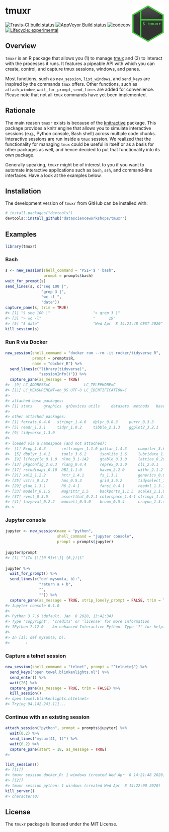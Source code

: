 
<!-- README.md is generated from README.Rmd. Please edit that file -->

# tmuxr <img src="man/figures/logo.png" align="right" width="100px" />

[![Travis-CI build
status](https://travis-ci.org/datascienceworkshops/tmuxr.svg?branch=master)](https://travis-ci.org/datascienceworkshops/tmuxr)
[![AppVeyor Build
status](https://ci.appveyor.com/api/projects/status/jw0bf2mt65q556ec/branch/master?svg=true)](https://ci.appveyor.com/project/jeroenjanssens/tmuxr/branch/master)
[![codecov](https://codecov.io/gh/datascienceworkshops/tmuxr/branch/master/graph/badge.svg)](https://codecov.io/gh/datascienceworkshops/tmuxr)
[![Lifecycle:
experimental](https://img.shields.io/badge/lifecycle-experimental-orange.svg)](https://www.tidyverse.org/lifecycle/#experimental)

## Overview

`tmuxr` is an R package that allows you (1) to manage
[tmux](https://github.com/tmux/tmux/wiki) and (2) to interact with the
processes it runs. It features a pipeable API with which you can create,
control, and capture tmux sessions, windows, and panes.

Most functions, such as `new_session`, `list_windows`, and `send_keys`
are inspired by the commands `tmux` offers. Other functions, such as
`attach_window`, `wait_for_prompt`, `send_lines` are added for
convenience. Please note that not all `tmux` commands have yet been
implemented.

## Rationale

The main reason `tmuxr` exists is because of the
[knitractive](https://datascienceworkshops.github.io/knitractive/)
package. This package provides a knitr engine that allows you to
simulate interactive sessions (e.g., Python console, Bash shell) across
multiple code chunks. Interactive sessions are run inside a `tmux`
session. We realized that the functionality for managing `tmux` could be
useful in itself or as a basis for other packages as well, and hence
decided to put that functionality into its own package.

Generally speaking, `tmuxr` might be of interest to you if you want to
automate interactive applications such as `bash`, `ssh`, and
command-line interfaces. Have a look at the examples below.

## Installation

The development version of `tmuxr` from GitHub can be installed with:

``` r
# install.packages("devtools")
devtools::install_github("datascienceworkshops/tmuxr")
```

## Examples

``` r
library(tmuxr)
```

### Bash

``` r
s <- new_session(shell_command = "PS1='$ ' bash",
                 prompt = prompts$bash)
wait_for_prompt(s)
send_lines(s, c("seq 100 |",
                "grep 3 |",
                "wc -l ",
                "date"))
capture_pane(s, trim = TRUE)
#> [1] "$ seq 100 |"                   "> grep 3 |"                   
#> [3] "> wc -l"                       "      19"                     
#> [5] "$ date"                        "Wed Apr  8 14:21:48 CEST 2020"
kill_session(s)
```

<!-- #### Full screen capture -->

<!-- ```{r} -->

<!-- new_session() %>% -->

<!--   send_keys("htop") %>% -->

<!--   send_enter() %>% -->

<!--   wait(2) %>% -->

<!--   capture_pane(as_message = TRUE) %>% -->

<!--   send_keys("q") -->

<!-- ``` -->

### Run R via Docker

``` r
new_session(shell_command = "docker run --rm -it rocker/tidyverse R",
            prompt = prompts$R,
            name = "docker_R") %>%
  send_lines(c("library(tidyverse)",
               "sessionInfo()")) %>%
  capture_pane(as_message = TRUE)
#>  [9] LC_ADDRESS=C               LC_TELEPHONE=C
#> [11] LC_MEASUREMENT=en_US.UTF-8 LC_IDENTIFICATION=C
#> 
#> attached base packages:
#> [1] stats     graphics  grDevices utils     datasets  methods   base
#> 
#> other attached packages:
#> [1] forcats_0.4.0   stringr_1.4.0   dplyr_0.8.3     purrr_0.3.3
#> [5] readr_1.3.1     tidyr_1.0.2     tibble_2.1.3    ggplot2_3.2.1
#> [9] tidyverse_1.3.0
#> 
#> loaded via a namespace (and not attached):
#>  [1] Rcpp_1.0.3       cellranger_1.1.0 pillar_1.4.3     compiler_3.6.2
#>  [5] dbplyr_1.4.2     tools_3.6.2      jsonlite_1.6     lubridate_1.7.4
#>  [9] lifecycle_0.1.0  nlme_3.1-142     gtable_0.3.0     lattice_0.20-38
#> [13] pkgconfig_2.0.3  rlang_0.4.4      reprex_0.3.0     cli_2.0.1
#> [17] rstudioapi_0.10  DBI_1.1.0        haven_2.2.0      withr_2.1.2
#> [21] xml2_1.2.2       httr_1.4.1       fs_1.3.1         generics_0.0.2
#> [25] vctrs_0.2.2      hms_0.5.3        grid_3.6.2       tidyselect_1.0.0
#> [29] glue_1.3.1       R6_2.4.1         fansi_0.4.1      readxl_1.3.1
#> [33] modelr_0.1.5     magrittr_1.5     backports_1.1.5  scales_1.1.0
#> [37] rvest_0.3.5      assertthat_0.2.1 colorspace_1.4-1 stringi_1.4.5
#> [41] lazyeval_0.2.2   munsell_0.5.0    broom_0.5.4      crayon_1.3.4
#> >
```

### Jupyter console

``` r
jupyter <- new_session(name = "python",
                       shell_command = "jupyter console",
                       prompt = prompts$jupyter)

jupyter$prompt
#> [1] "^(In \\[[0-9]+\\]| {6,})|$"

jupyter %>%
  wait_for_prompt() %>%
  send_lines(c("def mysum(a, b):",
               "return a + b",
               "",
               "")) %>%
  capture_pane(as_message = TRUE, strip_lonely_prompt = FALSE, trim = TRUE)
#> Jupyter console 6.1.0
#> 
#> Python 3.7.6 (default, Jan  8 2020, 13:42:34)
#> Type 'copyright', 'credits' or 'license' for more information
#> IPython 7.12.0 -- An enhanced Interactive Python. Type '?' for help.
#> 
#> In [1]: def mysum(a, b):
#>       :
```

### Capture a telnet session

``` r
new_session(shell_command = "telnet", prompt = "^telnet>$") %>%
  send_keys("open towel.blinkenlights.nl") %>%
  send_enter() %>%
  wait(26) %>%
  capture_pane(as_message = TRUE, trim = FALSE) %>%
  kill_session()
#> open towel.blinkenlights.nltelnet>
#> Trying 94.142.241.111...
```

### Continue with an existing session

``` r
attach_session("python", prompt = prompts$jupyter) %>%
  wait(0.2) %>%
  send_lines("mysum(41, 1)") %>%
  wait(0.2) %>%
  capture_pane(start = 18, as_message = TRUE)
#> 
```

``` r
list_sessions()
#> [[1]]
#> tmuxr session docker_R: 1 windows (created Wed Apr  8 14:21:48 2020)
#> [[2]]
#> tmuxr session python: 1 windows (created Wed Apr  8 14:22:00 2020)
kill_server()
#> character(0)
```

## License

The `tmuxr` package is licensed under the MIT License.
